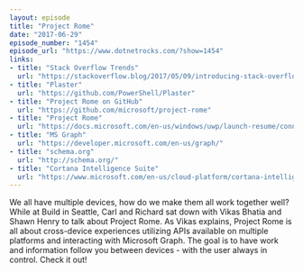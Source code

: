```yaml
---
layout: episode
title: "Project Rome"
date: "2017-06-29"
episode_number: "1454"
episode_url: "https://www.dotnetrocks.com/?show=1454"
links:
- title: "Stack Overflow Trends"
  url: "https://stackoverflow.blog/2017/05/09/introducing-stack-overflow-trends/"
- title: "Plaster"
  url: "https://github.com/PowerShell/Plaster"
- title: "Project Rome on GitHub"
  url: "https://github.com/microsoft/project-rome"
- title: "Project Rome"
  url: "https://docs.microsoft.com/en-us/windows/uwp/launch-resume/connected-apps-and-devices"
- title: "MS Graph"
  url: "https://developer.microsoft.com/en-us/graph/"
- title: "schema.org"
  url: "http://schema.org/"
- title: "Cortana Intelligence Suite"
  url: "https://www.microsoft.com/en-us/cloud-platform/cortana-intelligence-suite"
---
```


We all have multiple devices, how do we make them all work together well? While at Build in Seattle, Carl and Richard sat down with Vikas Bhatia and Shawn Henry to talk about Project Rome. As Vikas explains, Project Rome is all about cross-device experiences utilizing APIs available on multiple platforms and interacting with Microsoft Graph. The goal is to have work and information follow you between devices - with the user always in control. Check it out!
